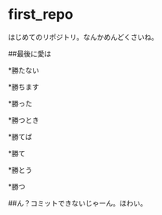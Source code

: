 # first_repo
はじめてのリポジトリ。なんかめんどくさいね。

##最後に愛は

*勝たない

*勝ちます

*勝った

*勝つとき

*勝てば

*勝て

*勝とう

*勝つ

##ん？コミットできないじゃーん。ほわい。